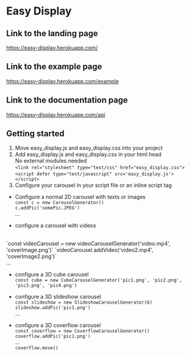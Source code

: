 # Easy Display
## Link to the landing page
https://easy-display.herokuapp.com/
## Link to the example page
https://easy-display.herokuapp.com/example
## Link to the documentation page
https://easy-display.herokuapp.com/api

## Getting started
1. Move easy_display.js and easy_display.css into your project
2. Add easy_display.js and easy_display.css in your html head </br>
No external modules needed </br>
`<link rel="stylesheet" type="text/css" href="easy_display.css">`</br>
`<script defer type="text/javascript" src='easy_display.js'></script>`
3. Configure your carousel in your script file or an inline script tag  </br>
- Configure a normal 2D carousel with texts or images </br>
`const c = new CarouselGenerator()`</br>
`c.addPic('somePic.JPEG')` </br>
...

- configure a carousel with videos
</br>
`const videoCarousel = new videoCarouselGenerator('video.mp4', 'coverImage.png')`
`videoCarousel.addVideo('video2.mp4', 'coverImage2.png')` </br>
...

- configure a 3D cube carousel </br>
`const cube = new CubeCarouselGenerator('pic1.png', 'pic2.png', 'pic3.png', 'pic4.png')`

- configure a 3D slideshow carousel </br>
`const slideshow = new SlideshowCarouselGenerator(6)`</br>
`slideshow.addPic('pic1.png')`</br>
...

- configure a 3D coverflow carousel </br>
`const coverflow = new CoverflowCarouselGenerator()`</br>
`coverflow.addPic('pic1.png')`</br>
...</br>
`coverflow.move()`